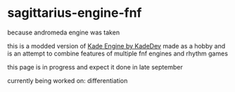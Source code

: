# sagittarius-engine-fnf

because andromeda engine was taken

this is a modded version of [Kade Engine by KadeDev](https://github.com/KadeDev/Kade-Engine) made as a hobby and is an attempt to combine features of multiple fnf engines and rhythm games

this page is in progress and expect it done in late september

currently being worked on: differentiation
